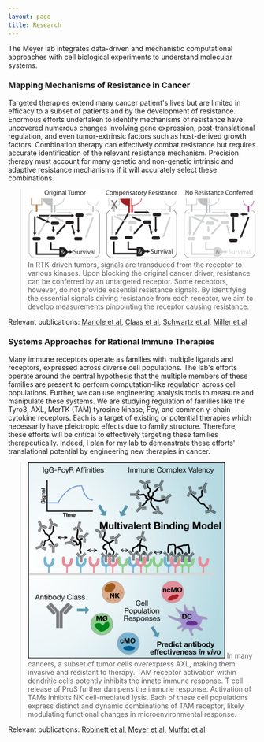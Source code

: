 ```yaml
---
layout: page
title: Research
---
```


The Meyer lab integrates data-driven and mechanistic computational approaches with cell biological experiments to understand molecular systems.

### Mapping Mechanisms of Resistance in Cancer

Targeted therapies extend many cancer patient's lives but are limited in efficacy to a subset of patients and by the development of resistance. Enormous efforts undertaken to identify mechanisms of resistance have uncovered numerous changes involving gene expression, post-translational regulation, and even tumor-extrinsic factors such as host-derived growth factors. Combination therapy can effectively combat resistance but requires accurate identification of the relevant resistance mechanism. Precision therapy must account for many genetic and non-genetic intrinsic and adaptive resistance mechanisms if it will accurately select these combinations.

> <img src="/public/images/resistanceConcept.svg" width="600px" alt="Resistance concept" />  
> In RTK-driven tumors, signals are transduced from the receptor to various kinases. Upon blocking the original cancer driver, resistance can be conferred by an untargeted receptor. Some receptors, however, do not provide essential resistance signals. By identifying the essential signals driving resistance from each receptor, we aim to develop measurements pinpointing the receptor causing resistance.

Relevant publications: [Manole et al](https://asmlab.org/publications/#Manole5219), [Claas et al](https://asmlab.org/publications/#Claas2018), [Schwartz et al](https://asmlab.org/publications/#BarneyPeyton), [Miller et al](https://asmlab.org/publications/#Miller16032016)

### Systems Approaches for Rational Immune Therapies

Many immune receptors operate as families with multiple ligands and receptors, expressed across diverse cell populations. The lab's efforts operate around the central hypothesis that the multiple members of these families are present to perform computation-like regulation across cell populations. Further, we can use engineering analysis tools to measure and manipulate these systems. We are studying regulation of families like the Tyro3, AXL, MerTK (TAM) tyrosine kinase, Fcγ, and common γ-chain cytokine receptors. Each is a target of existing or potential therapies which necessarily have pleiotropic effects due to family structure. Therefore, these efforts will be critical to effectively targeting these families therapeutically. Indeed, I plan for my lab to demonstrate these efforts' translational potential by engineering new therapies in cancer.

> <img src="/public/images/FcgR.jpg" width="400px" alt="FcgR modeling" />  
> In many cancers, a subset of tumor cells overexpress AXL, making them invasive and resistant to therapy. TAM receptor activation within dendritic cells potently inhibits the innate immune response. T cell release of ProS further dampens the immune response. Activation of TAMs inhibits NK cell-mediated lysis. Each of these cell populations express distinct and dynamic combinations of TAM receptor, likely modulating functional changes in microenvironmental response.

Relevant publications: [Robinett et al](https://asmlab.org/publications/#FcgR), [Meyer et al](https://asmlab.org/publications/#Meyer:CellSys), [Muffat et al](https://asmlab.org/publications/#Muffat142497)
